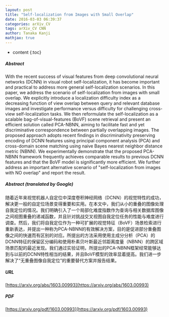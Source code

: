 ```yaml
---
layout: post
title: "Self-localization from Images with Small Overlap"
date: 2016-03-03 06:39:37
categories: arXiv_CV
tags: arXiv_CV CNN
author: Tanaka Kanji
mathjax: true
---
```


* content
{:toc}

##### Abstract
With the recent success of visual features from deep convolutional neural networks (DCNN) in visual robot self-localization, it has become important and practical to address more general self-localization scenarios. In this paper, we address the scenario of self-localization from images with small overlap. We explicitly introduce a localization difficulty index as a decreasing function of view overlap between query and relevant database images and investigate performance versus difficulty for challenging cross-view self-localization tasks. We then reformulate the self-localization as a scalable bag-of-visual-features (BoVF) scene retrieval and present an efficient solution called PCA-NBNN, aiming to facilitate fast and yet discriminative correspondence between partially overlapping images. The proposed approach adopts recent findings in discriminativity preserving encoding of DCNN features using principal component analysis (PCA) and cross-domain scene matching using naive Bayes nearest neighbor distance metric (NBNN). We experimentally demonstrate that the proposed PCA-NBNN framework frequently achieves comparable results to previous DCNN features and that the BoVF model is significantly more efficient. We further address an important alternative scenario of "self-localization from images with NO overlap" and report the result.

##### Abstract (translated by Google)
随着近年来视觉机器人自定位中深度卷积神经网络（DCNN）的视觉特性的成功，解决更一般的自定位场景变得重要和实用。在本文中，我们从小的重叠的图像处理自我定位的情况。我们明确引入了一个局部化难度指数作为查询与相关数据库图像之间视图重叠的递减函数，并且针对挑战交叉视图自我定位任务的性能与难度进行调查。然后，我们将自我定位作为一种可扩展的视觉特征（BoVF）场景检索进行重新表达，并提出一种称为PCA-NBNN的有效解决方案，目的是促进部分重叠图像之间的快速而有区别的对应。所提出的方法采用使用主成分分析（PCA）的DCNN特征的保留区分编码和使用朴素贝叶斯最近邻距离度量（NBNN）的跨区域场景匹配的最近发现。我们通过实验证明，所提出的PCA-NBNN框架经常能够达到与以前的DCNN特性相当的结果，并且BoVF模型的效率显着提高。我们进一步解决了“无重叠图像自我定位”的重要替代方案并报告结果。

##### URL
[https://arxiv.org/abs/1603.00993](https://arxiv.org/abs/1603.00993)

##### PDF
[https://arxiv.org/pdf/1603.00993](https://arxiv.org/pdf/1603.00993)

